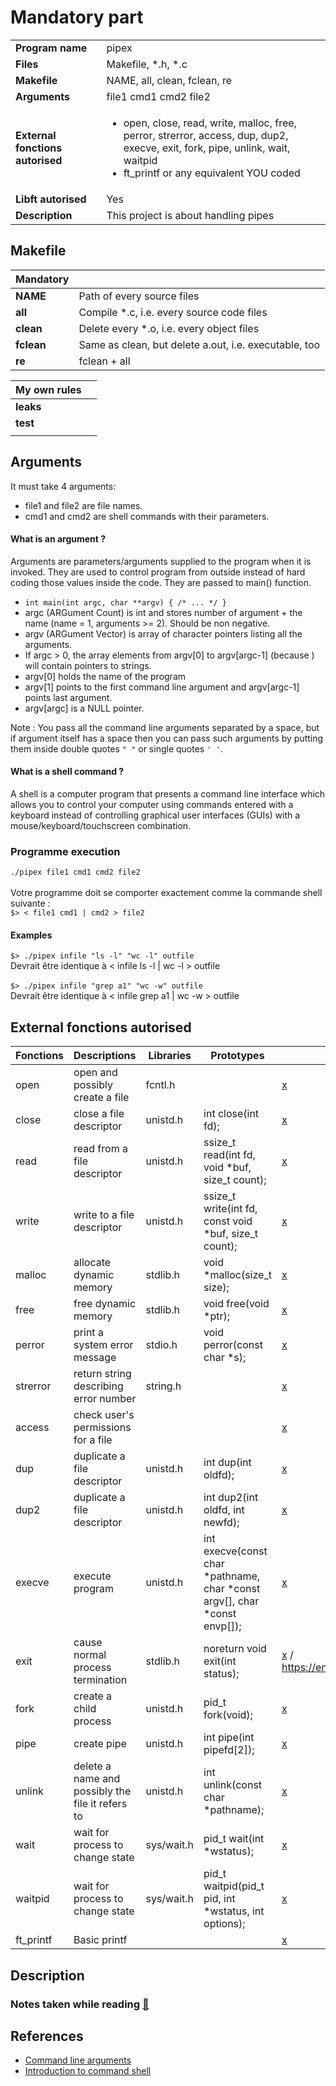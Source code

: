 # Mandatory part

|                                  |                                                           |
| -------------------------------- | --------------------------------------------------------- |
| **Program name**                 | pipex
| **Files**                        | Makefile, \*.h, \*.c 
| **Makefile**                     | NAME, all, clean, fclean, re
| **Arguments**                    | file1 cmd1 cmd2 file2
| **External fonctions autorised** | <ul><li>open, close, read, write, malloc, free, perror, strerror, access, dup, dup2, execve, exit, fork, pipe, unlink, wait, waitpid </li> <li>ft_printf or any equivalent YOU coded</li></ul>
| **Libft autorised**              | Yes
| **Description**                  | This project is about handling pipes


## Makefile

| Mandatory                        |                                                        |
| -------------------------------- | ------------------------------------------------------ |
| **NAME**                         | Path of every source files
| **all**                          | Compile \*.c, i.e. every source code files
| **clean**                        | Delete every \*.o, i.e. every object files 
| **fclean**                       | Same as clean, but delete a.out, i.e. executable, too
| **re**                           | fclean + all


| My own rules                     |                                                        |
| -------------------------------- | ------------------------------------------------------ |
| **leaks**                        |	
| **test**                         |	
|                                  |


## Arguments

It must take 4 arguments:
- file1 and file2 are file names.
- cmd1 and cmd2 are shell commands with their parameters.

#### What is an argument ?

Arguments are parameters/arguments supplied to the program when it is invoked. They are used to control program from outside instead of hard coding those values inside the code. They are passed to main() function. 

- `int main(int argc, char **argv) { /* ... */ }`
- argc (ARGument Count) is int and stores number of argument + the name (name = 1, arguments >= 2). Should be non negative.
- argv (ARGument Vector) is array of character pointers listing all the arguments.
- If argc > 0, the array elements from argv[0] to argv[argc-1] (because ) will contain pointers to strings.
- argv[0] holds the name of the program
- argv[1] points to the first command line argument and argv[argc-1] points last argument.
- argv[argc] is a NULL pointer.

Note : You pass all the command line arguments separated by a space, but if argument itself has a space then you can pass such arguments by putting them inside double quotes `" "` or single quotes `' '`.

#### What is a shell command ?

A shell is a computer program that presents a command line interface which allows you to control your computer using commands entered with a keyboard instead of controlling graphical user interfaces (GUIs) with a mouse/keyboard/touchscreen combination.

### Programme execution
`./pipex file1 cmd1 cmd2 file2` <br>
<br>
Votre programme doit se comporter exactement comme la commande shell suivante : <br>
`$> < file1 cmd1 | cmd2 > file2`

#### Examples
`$> ./pipex infile "ls -l" "wc -l" outfile` <br>
Devrait être identique à < infile ls -l | wc -l > outfile <br>
<br>
`$> ./pipex infile "grep a1" "wc -w" outfile` <br>
Devrait être identique à < infile grep a1 | wc -w > outfile

## External fonctions autorised 

| Fonctions | Descriptions                   | Libraries                      | Prototypes                                | Link |
| --------- | ------------------------------ | ------------------------------ | ----------------------------------------- | ---- |
| open      | open and possibly create a file | fcntl.h |  | [x](https://man7.org/linux/man-pages/man2/open.2.html)
| close     | close a file descriptor | unistd.h | int close(int fd); | [x](https://man7.org/linux/man-pages/man2/close.2.html)
| read      | read from a file descriptor | unistd.h | ssize_t read(int fd, void \*buf, size_t count); | [x](https://man7.org/linux/man-pages/man2/read.2.html)
| write     | write to a file descriptor | unistd.h | ssize_t write(int fd, const void \*buf, size_t count); | [x](https://man7.org/linux/man-pages/man2/write.2.html)
| malloc    | allocate dynamic memory | stdlib.h | void \*malloc(size_t size); | [x](https://man7.org/linux/man-pages/man3/malloc.3.html)
| free      | free dynamic memory | stdlib.h | void free(void \*ptr); | [x](https://man7.org/linux/man-pages/man3/malloc.3.html)
| perror    | print a system error message | stdio.h | void perror(const char \*s); | [x](https://man7.org/linux/man-pages/man3/perror.3.html)
| strerror  | return string describing error number | string.h || [x](https://man7.org/linux/man-pages/man3/strerror.3.html)
| access    | check user's permissions for a file |  |  | [x](https://man7.org/linux/man-pages/man2/access.2.html)
| dup       | duplicate a file descriptor | unistd.h | int dup(int oldfd); | [x](https://man7.org/linux/man-pages/man2/dup.2.html)
| dup2      | duplicate a file descriptor | unistd.h | int dup2(int oldfd, int newfd); | [x](https://man7.org/linux/man-pages/man2/dup.2.html)
| execve    | execute program | unistd.h | int execve(const char *pathname, char *const argv[], char *const envp[]); | [x](https://man7.org/linux/man-pages/man2/execve.2.html)
| exit      | cause normal process termination | stdlib.h | noreturn void exit(int status); | [x](https://man7.org/linux/man-pages/man3/exit.3.html) / https://en.cppreference.com/w/c/program/EXIT_status
| fork      | create a child process | unistd.h | pid_t fork(void); | [x](https://man7.org/linux/man-pages/man2/fork.2.html)
| pipe      | create pipe | unistd.h | int pipe(int pipefd[2]); | [x](https://man7.org/linux/man-pages/man2/pipe.2.html)
| unlink    | delete a name and possibly the file it refers to | unistd.h | int unlink(const char *pathname); | [x](https://man7.org/linux/man-pages/man2/unlink.2.html)
| wait      | wait for process to change state | sys/wait.h | pid_t wait(int *wstatus); | [x](https://man7.org/linux/man-pages/man2/wait.2.html)
| waitpid   | wait for process to change state | sys/wait.h | pid_t waitpid(pid_t pid, int *wstatus, int options); | [x](https://man7.org/linux/man-pages/man2/wait.2.html)
| ft_printf | Basic printf |  |  | [x](https://github.com/ava8kyoko/42-ft_printf/tree/master/NOBONUS_printf)

## Description

### Notes taken while reading [:link:](https://github.com/ava8kyoko/42-Pipex/blob/master/subject/notes_references.md)


## References

- [Command line arguments](https://www.geeksforgeeks.org/command-line-arguments-in-c-cpp/)
- [Introduction to command shell](https://datacarpentry.org/shell-genomics/01-introduction/)
